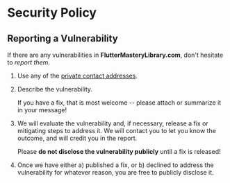 # Security Policy

## Reporting a Vulnerability

If there are any vulnerabilities in **FlutterMasteryLibrary.com**, don't hesitate to _report them_.

1. Use any of the [private contact addresses](https://github.com/MasteryEducation/FlutterMasteryLibrary.com#support).
2. Describe the vulnerability.

   If you have a fix, that is most welcome -- please attach or summarize it in your message!

3. We will evaluate the vulnerability and, if necessary, release a fix or mitigating steps to address it. We will contact you to let you know the outcome, and will credit you in the report.

   Please **do not disclose the vulnerability publicly** until a fix is released!

4. Once we have either a) published a fix, or b) declined to address the vulnerability for whatever reason, you are free to publicly disclose it.
